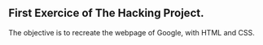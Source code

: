 ## First Exercice of The Hacking Project. 

The objective is to recreate the webpage of Google, with HTML and CSS.
